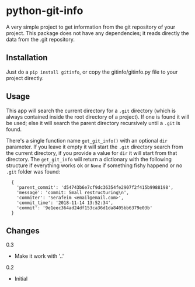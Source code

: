 # python-git-info

A very simple project to get information from the git repository of your project.
This package does not have any dependencies; it reads directly the data from the
.git repository.

## Installation

Just do a `pip install gitinfo`, or copy the gitinfo/gitinfo.py file to your
project directly.

## Usage

This app will search the current directory for a `.git` directory (which is
always contained inside the root directory of a project). If one is found
it will be used; else it will search the parent directory recursively until a
`.git` is found.

There's a single function name `get_git_info()` with an optional `dir` parameter.
If you leave it empty it will start the `.git` directory search from the current directory,
if you provide a value for `dir` it will start from that directory. The `get_git_info`
will return a dictionary with the following structure if everything works ok or
`None` if something fishy happend or no `.git` folder was found:

```
  {
    'parent_commit': 'd54743b6e7cf9dc36354fe2907f2f415b9988198', 
    'message': 'commit: Small restructuring\n', 
    'commiter': 'Serafeim <email@email.com>', 
    'commit_time': '2018-11-14 13:52:34', 
    'commit': '9e1eec364ad24df153ca36d1da8405bb6379e03b'
  }
```

## Changes

0.3

* Make it work with '..'

0.2

* Initial

